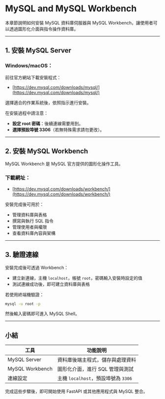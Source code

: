 # MySQL and MySQL Workbench

本章節說明如何安裝 MySQL 資料庫伺服器與 MySQL Workbench，讓使用者可以透過圖形化介面與指令操作資料庫。

---

## 1. 安裝 MySQL Server

### Windows/macOS：

前往官方網站下載安裝程式：

* [https://dev.mysql.com/downloads/mysql/](https://dev.mysql.com/downloads/mysql/)

選擇適合的作業系統後，依照指示進行安裝。

在安裝過程中請注意：

* **設定 root 密碼**：後續連線需要用到。
* **選擇預設埠號 3306**（若無特殊需求請勿更改）。

---

## 2. 安裝 MySQL Workbench

MySQL Workbench 是 MySQL 官方提供的圖形化操作工具。

### 下載網址：

* [https://dev.mysql.com/downloads/workbench/](https://dev.mysql.com/downloads/workbench/)

安裝完成後可用於：

* 管理資料庫與表格
* 撰寫與執行 SQL 指令
* 管理使用者與權限
* 查看資料庫內容與架構

---

## 3. 驗證連線

安裝完成後可透過 Workbench：

* 建立新連線，主機 `localhost`，帳號 `root`，密碼輸入安裝時設定的值
* 測試連線成功後，即可建立資料庫與表格

若使用終端機驗證：

```bash
mysql -u root -p
```

然後輸入密碼即可進入 MySQL Shell。

---

## 小結

| 工具              | 功能說明                        |
| --------------- | --------------------------- |
| MySQL Server    | 資料庫後端主程式，儲存與處理資料            |
| MySQL Workbench | 圖形化介面，進行 SQL 管理與測試          |
| 連線設定            | 主機 `localhost`，預設埠號為 `3306` |

完成這些步驟後，即可開始使用 FastAPI 或其他應用程式與 MySQL 整合。

